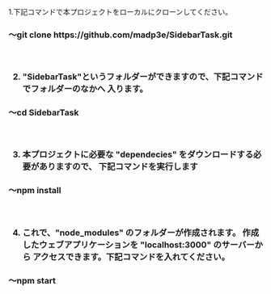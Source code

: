 

1.下記コマンドで本プロジェクトをローカルにクローンしてください。
<h3>～git clone https://github.com/madp3e/SidebarTask.git<h3>
<br>
  
2. "SidebarTask"というフォルダーができますので、下記コマンドでフォルダーのなかへ
入ります。
<h3>～cd SidebarTask<h3>
<br>
  
3. 本プロジェクトに必要な "dependecies" をダウンロードする必要がありますので、
下記コマンドを実行します
<h3>～npm install <h3>
<br>
  
4. これで、"node_modules" のフォルダーが作成されます。
作成したウェブアプリケーションを "localhost:3000" のサーバーから
アクセスできます。下記コマンドを入れてください。
<h3>～npm start<h3>



